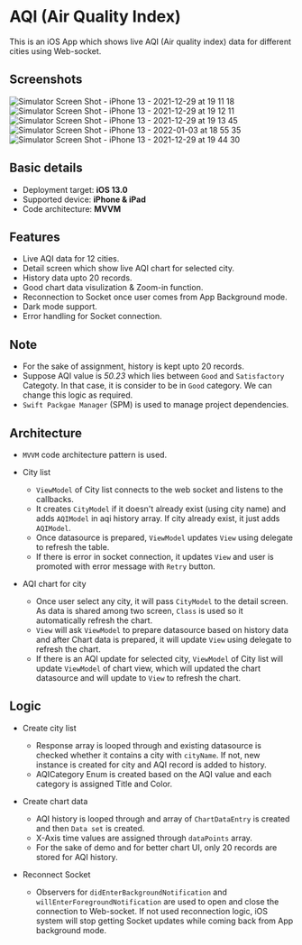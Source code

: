 # AQI (Air Quality Index)

This is an iOS App which shows live AQI (Air quality index) data for different cities using Web-socket.

## Screenshots

![Simulator Screen Shot - iPhone 13 - 2021-12-29 at 19 11 18](https://user-images.githubusercontent.com/96768526/147670281-4c3ddeb7-a47d-40d7-89c4-db9fbb906d17.png)
![Simulator Screen Shot - iPhone 13 - 2021-12-29 at 19 12 11](https://user-images.githubusercontent.com/96768526/147670351-53dafff4-ecfb-4b0b-84e4-3b6023d5b870.png)
![Simulator Screen Shot - iPhone 13 - 2021-12-29 at 19 13 45](https://user-images.githubusercontent.com/96768526/147670450-2f4a4447-030c-4f2f-9c97-8fb3df3c1c74.png)
![Simulator Screen Shot - iPhone 13 - 2022-01-03 at 18 55 35](https://user-images.githubusercontent.com/96768526/147935956-4274ce82-b89d-4876-9e5c-e75f884cdb16.png)
![Simulator Screen Shot - iPhone 13 - 2021-12-29 at 19 44 30](https://user-images.githubusercontent.com/96768526/147671252-a44aab8f-3342-46ae-8e81-0477eeff4c76.png)

## Basic details
- Deployment target: **iOS 13.0**
- Supported device: **iPhone & iPad**
- Code architecture: **MVVM**

## Features
- Live AQI data for 12 cities.
- Detail screen which show live AQI chart for selected city.
- History data upto 20 records.
- Good chart data visulization & Zoom-in function.
- Reconnection to Socket once user comes from App Background mode.
- Dark mode support.
- Error handling for Socket connection. 

## Note
- For the sake of assignment, history is kept upto 20 records.
- Suppose AQI value is *50.23* which lies between `Good` and `Satisfactory` Categoty. In that case, it is consider to be in `Good` category. We can change this logic as required.
- `Swift Packgae Manager` (SPM) is used to manage project dependencies.

## Architecture
- `MVVM` code architecture pattern is used.

- City list
    - `ViewModel` of City list connects to the web socket and listens to the callbacks.
    - It creates `CityModel` if it doesn't already exist (using city name) and adds `AQIModel` in aqi history array. If city already exist, it just adds `AQIModel`.
    - Once datasource is prepared, `ViewModel` updates `View` using delegate to refresh the table.
    - If there is error in socket connection, it updates `View` and user is promoted with error message with `Retry` button.

- AQI chart for city
    - Once user select any city, it will pass `CityModel` to the detail screen. As data is shared among two screen, `Class` is used so it automatically refresh the chart.
    - `View` will ask `ViewModel` to prepare datasource based on history data and after Chart data is prepared, it will update `View` using delegate to refresh the chart.
    - If there is an AQI update for selected city, `ViewModel` of City list will update `ViewModel` of chart view, which will updated the chart datasource and will update to `View` to refresh the chart.

## Logic
- Create city list
    - Response array is looped through and existing datasource is checked whether it contains a city with `cityName`. If not, new instance is created for city and AQI record is added to history. 
    - AQICategory Enum is created based on the AQI value and each category is assigned Title and Color. 

- Create chart data
    - AQI history is looped through and array of `ChartDataEntry` is created and then `Data set` is created. 
    - X-Axis time values are assigned through `dataPoints` array. 
    - For the sake of demo and for better chart UI, only 20 records are stored for AQI history.

- Reconnect Socket
    - Observers for `didEnterBackgroundNotification` and `willEnterForegroundNotification` are used to open and close the connection to Web-socket. If not used reconnection logic, iOS system will stop getting Socket updates while coming back from App background mode.

